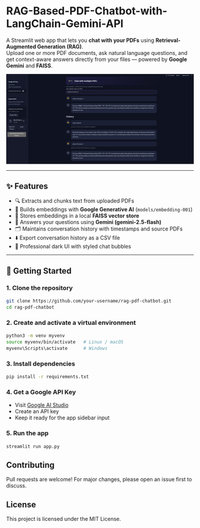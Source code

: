 # RAG-Based-PDF-Chatbot-with-LangChain-Gemini-API
A Streamlit web app that lets you **chat with your PDFs** using **Retrieval-Augmented Generation (RAG)**.  
Upload one or more PDF documents, ask natural language questions, and get context-aware answers directly from your files — powered by **Google Gemini** and **FAISS**.


![demo](./ui/Ui.png)

---

## ✨ Features
- 🔍 Extracts and chunks text from uploaded PDFs  
- 🧠 Builds embeddings with **Google Generative AI** (`models/embedding-001`)  
- 📂 Stores embeddings in a local **FAISS vector store**  
- 💬 Answers your questions using **Gemini (gemini-2.5-flash)**  
- 🗂️ Maintains conversation history with timestamps and source PDFs  
- ⬇️ Export conversation history as a CSV file  
- 🎨 Professional dark UI with styled chat bubbles  

---

## 🚀 Getting Started

### 1. Clone the repository
```bash
git clone https://github.com/your-username/rag-pdf-chatbot.git
cd rag-pdf-chatbot
```

### 2. Create and activate a virtual environment
```bash
python3 -m venv myvenv
source myvenv/bin/activate   # Linux / macOS
myvenv\Scripts\activate      # Windows
```

### 3. Install dependencies
```bash
pip install -r requirements.txt
```

### 4. Get a Google API Key
* Visit [Google AI Studio](https://aistudio.google.com)
* Create an API key
* Keep it ready for the app sidebar input

### 5. Run the app
```bash
streamlit run app.py
```

## Contributing
Pull requests are welcome! For major changes, please open an issue first to discuss.

## License

This project is licensed under the MIT License.
